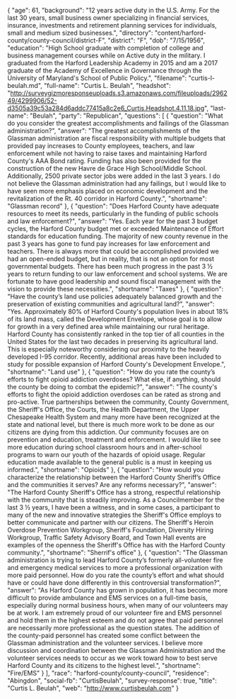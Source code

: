 {
  "age": 61,
  "background": "12 years active duty in the U.S. Army.  For the last 30 years, small business owner specializing in financial services, insurance, investments and retirement planning services for individuals, small and medium sized businesses.",
  "directory": "content/harford-county/county-council/district-F",
  "district": "F",
  "dob": "7/15/1956",
  "education": "High School graduate with completion of college and business management courses while on Active duty in the military.  I graduated from the Harford Leadership Academy in 2015 and am a 2017 graduate of the Academy of Excellence in Governance through the University of Maryland's School of Public Policy.",
  "filename": "curtis-l-beulah.md",
  "full-name": "Curtis L. Beulah",
  "headshot": "http://surveygizmoresponseuploads.s3.amazonaws.com/fileuploads/296249/4299906/52-d3505a39c53a284d6addc77415a8c2e6_Curtis.Headshot.4.11.18.jpg",
  "last-name": "Beulah",
  "party": "Republican",
  "questions": [
    {
      "question": "What do you consider the greatest accomplishments and failings of the Glassman administration?",
      "answer": "The greatest accomplishments of the Glassman administration are fiscal responsibility with multiple budgets that provided pay increases to County employees, teachers, and law enforcement while not having to raise taxes and maintaining Harford County's AAA Bond rating.  Funding has also been provided for the construction of the new Havre de Grace High School/Middle School.  Additionally, 2500 private sector jobs were added in the last 3 years. I do not believe the Glassman administration had any failings, but I would like to have seen more emphasis placed on economic development and the revitalization of the Rt. 40 corridor in Harford County.",
      "shortname": "Glassman record"
    },
    {
      "question": "Does Harford County have adequate resources to meet its needs, particularly in the funding of public schools and law enforcement?",
      "answer": "Yes.  Each year for the past 3 budget cycles, the Harford County budget met or exceeded Maintenance of Effort standards for education funding.  The majority of new county revenue in the past 3 years has gone to fund pay increases for law enforcement and teachers.  There is always more that could be accomplished provided we had an open-ended budget, but in reality, that is not an option for most governmental budgets.  There has been much progress in the past 3 ½ years to return funding to our law enforcement and school systems.  We are fortunate to have good leadership and sound fiscal management with the vision to provide these necessities.",
      "shortname": "Taxes"
    },
    {
      "question": "Have the county’s land use policies adequately balanced growth and the preservation of existing communities and agricultural land?",
      "answer": "Yes.  Approximately 80% of Harford County's population lives in about 18% of its land mass, called the Development Envelope, whose goal is to allow for growth in a very defined area while maintaining our rural heritage.  Harford County has consistently ranked in the top tier of all counties in the United States for the last two decades in preserving its agricultural land.  This is especially noteworthy considering our proximity to the heavily developed I-95 corridor.  Recently, additional areas have been included to study for possible expansion of Harford County's Development Envelope.",
      "shortname": "Land use"
    },
    {
      "question": "How do you rate the county’s efforts to fight opioid addiction overdoses? What else, if anything, should the county be doing to combat the epidemic?",
      "answer": "The county's efforts to fight the opioid addiction overdoses can be rated as strong and pro-active.  True partnerships between the community, County Government, the Sheriff's Office, the Courts, the Health Department, the Upper Chesapeake Health System and many more have been recognized at the state and national level, but there is much more work to be done as our citizens are dying from this addiction.  Our community focuses are on prevention and education, treatment and enforcement.  I would like to see more education during school classroom hours and in after-school programs to warn our youth of the hazards of opioid usage.  Regular education made available to the general public is a must in keeping us informed.",
      "shortname": "Opioids"
    },
    {
      "question": "How would you characterize the relationship between the Harford County Sheriff’s Office and the communities it serves? Are any reforms necessary?",
      "answer": "The Harford County Sheriff's Office has a strong, respectful relationship with the community that is steadily improving.  As a Councilmember for the last 3 ½ years, I have been a witness, and in some cases, a participant to many of the new and innovative strategies the Sheriff's Office employs to better communicate and partner with our citizens.  The Sheriff's Heroin Overdose Prevention Workgroup, Sheriff's Foundation, Diversity Hiring Workgroup, Traffic Safety Advisory Board, and Town Hall events are examples of the openness the Sheriff's Office has with the Harford County community.",
      "shortname": "Sherrif's office"
    },
    {
      "question": "The Glassman administration is trying to lead Harford County’s formerly all-volunteer fire and emergency medical services to more a professional organization with more paid personnel. How do you rate the county’s effort and what should have or could have done differently in this controversial transformation?",
      "answer": "As Harford County has grown in population, it has become more difficult to provide ambulance and EMS services on a full-time basis, especially during  normal business hours, when many of our volunteers may be at work.  I am extremely proud of our volunteer fire and EMS personnel and hold them in the highest esteem and do not agree that paid personnel are necessarily more professional as the question states.  The addition of the county-paid personnel has created some conflict between the Glassman administration and the volunteer services.  I believe more discussion and coordination between the Glassman Administration and the volunteer services needs to occur as we work toward how to best serve Harford County and its citizens to the highest level.",
      "shortname": "Fire/EMS"
    }
  ],
  "race": "harford-county/county-council",
  "residence": "Abingdon",
  "social-fb": "CurtisBeulah",
  "survey-response": true,
  "title": "Curtis L. Beulah",
  "web": "http://www.curtisbeulah.com"
}
